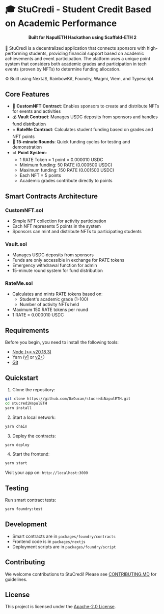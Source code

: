 # 🎓 StuCredi - Student Credit Based on Academic Performance

<h4 align="center">
  Built for NapulETH Hackathon using Scaffold-ETH 2
</h4>

🎯 StuCredi is a decentralized application that connects sponsors with high-performing students, providing financial support based on academic achievements and event participation. The platform uses a unique point system that considers both academic grades and participation in tech events (proven by NFTs) to determine funding allocation.

⚙️ Built using NextJS, RainbowKit, Foundry, Wagmi, Viem, and Typescript.

## Core Features

- 🎨 **CustomNFT Contract**: Enables sponsors to create and distribute NFTs for events and activities
- 💰 **Vault Contract**: Manages USDC deposits from sponsors and handles fund distribution
- ⭐ **RateMe Contract**: Calculates student funding based on grades and NFT points
- 🔄 **15-minute Rounds**: Quick funding cycles for testing and demonstration
- 📊 **Point System**:
  - 1 RATE Token = 1 point = 0.000010 USDC
  - Minimum funding: 50 RATE (0.000500 USDC)
  - Maximum funding: 150 RATE (0.001500 USDC)
  - Each NFT = 5 points
  - Academic grades contribute directly to points

## Smart Contracts Architecture

### CustomNFT.sol
- Simple NFT collection for activity participation
- Each NFT represents 5 points in the system
- Sponsors can mint and distribute NFTs to participating students

### Vault.sol
- Manages USDC deposits from sponsors
- Funds are only accessible in exchange for RATE tokens
- Emergency withdrawal function for admin
- 15-minute round system for fund distribution

### RateMe.sol
- Calculates and mints RATE tokens based on:
  - Student's academic grade (1-100)
  - Number of activity NFTs held
- Maximum 150 RATE tokens per round
- 1 RATE = 0.000010 USDC

## Requirements

Before you begin, you need to install the following tools:

- [Node (>= v20.18.3)](https://nodejs.org/en/download/)
- Yarn ([v1](https://classic.yarnpkg.com/en/docs/install/) or [v2+](https://yarnpkg.com/getting-started/install))
- [Git](https://git-scm.com/downloads)

## Quickstart

1. Clone the repository:
```bash
git clone https://github.com/0xOucan/stucrediNapulETH.git
cd stucrediNapulETH
yarn install
```

2. Start a local network:
```bash
yarn chain
```

3. Deploy the contracts:
```bash
yarn deploy
```

4. Start the frontend:
```bash
yarn start
```

Visit your app on: `http://localhost:3000`

## Testing

Run smart contract tests:
```bash
yarn foundry:test
```

## Development

- Smart contracts are in `packages/foundry/contracts`
- Frontend code is in `packages/nextjs`
- Deployment scripts are in `packages/foundry/script`

## Contributing

We welcome contributions to StuCredi! Please see [CONTRIBUTING.MD](CONTRIBUTING.md) for guidelines.

## License

This project is licensed under the [Apache-2.0 License](LICENSE).